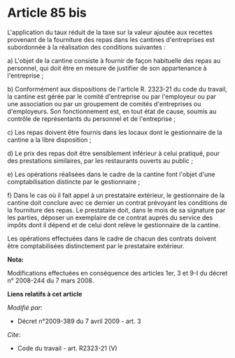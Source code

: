 # Article 85 bis

L'application du taux réduit de la taxe sur la valeur ajoutée aux recettes provenant de la fourniture des repas dans les
cantines d'entreprises est subordonnée à la réalisation des conditions suivantes : 

a) L'objet de la cantine consiste à fournir de façon habituelle des repas au personnel, qui doit être en mesure de justifier
de son appartenance à l'entreprise ; 

b) Conformément aux dispositions de l'article R. 2323-21 du code du travail, la cantine est gérée par le comité d'entreprise
ou par l'employeur ou par une association ou par un groupement de comités d'entreprises ou d'employeurs. Son fonctionnement
est, en tout état de cause, soumis au contrôle de représentants du personnel et de l'entreprise ; 

c) Les repas doivent être fournis dans les locaux dont le gestionnaire de la cantine a la libre disposition ; 

d) Le prix des repas doit être sensiblement inférieur à celui pratiqué, pour des prestations similaires, par les restaurants
ouverts au public ; 

e) Les opérations réalisées dans le cadre de la cantine font l'objet d'une comptabilisation distincte par le gestionnaire ; 

f) Dans le cas où il fait appel à un prestataire extérieur, le gestionnaire de la cantine doit conclure avec ce dernier un
contrat prévoyant les conditions de la fourniture des repas. Le prestataire doit, dans le mois de sa signature par les
parties, déposer un exemplaire de ce contrat auprès du service des impôts dont il dépend et de celui dont relève le
gestionnaire de la cantine. 

Les opérations effectuées dans le cadre de chacun des contrats doivent être comptabilisées distinctement par le prestataire
extérieur.

**Nota:**

Modifications effectuées en conséquence des articles 1er, 3 et 9-I du décret n° 2008-244 du 7 mars 2008.

**Liens relatifs à cet article**

_Modifié par_:

  - Décret n°2009-389 du 7 avril 2009 - art. 3

_Cite_:

  - Code du travail - art. R2323-21 (V)
